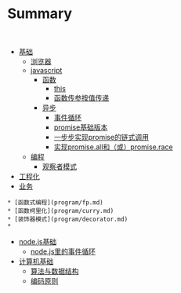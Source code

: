 # Summary
  
* [基础](base/README.md)
  * [浏览器](base/browser/README.md)
    <!-- * [事件循环](browser/eventloop.md)
    * [当我们输入在浏览器中输入URL，浏览器里发生了什么？](browser/browser.md)
    * [requestAnimationFrame](browser/requestAnimationFrame.md) -->
  * [javascript](base/javascript/readme.md)
    * [函数](base/javascript/function.md)
      * [this](base/javascript/function/this.md)
      * [函数传参按值传递](base/javascript/function/function-arg.md)
    * [异步](base/javascript/asynchronization.md)
      * [事件循环](base/javascript/asynchronization/eventloop.md)
      * [promise基础版本](base/javascript/asynchronization/promise-base.md)
      * [一步步实现promise的链式调用](base/javascript/asynchronization/promise-then.md)
      * [实现promise.all和（或）promise.race](base/javascript/asynchronization/promise.all.md)
  * [编程](base/program/README.md)
    * [观察者模式](base/program/subscribe.md)
* [工程化](vue/README.md)
  <!-- * [vue](vue/README.md)
    * [watchEffect和watch的区别](vue/watchEffect.md)
    * [vue全家福](vue/vueAll.md)
  * [git](source/README.md)
    * [git中常用的操作](source/http.md)
  * [git](javascript/README.md)
    * [git中常用的操作](javascript/loop.md  ) -->
* [业务](business/README.md)
  <!-- * [投放业务](business/ad.md)
  * [其他](other/README.md)
    * [我心目中的优秀技术leader](other/manage.md) -->


 <!-- *
    * [apply、call和bind](javascript/apply.md)
    * [JavaScript运行时](javascript/runtime.md)
    * [context](javascript/context.md)
    * [闭包](javascript/closure.md)
    * [reduce](javascript/reduce.md)
    * [flat](javascript/flat.md)
    * [iterator](javascript/iterator.md) -->


    * [函数式编程](program/fp.md)
    * [函数柯里化](program/curry.md)
    * [装饰器模式](program/decorator.md)
    *
  * [node.js基础](nodejs/README.md)
    * [node.js里的事件循环](nodejs/eventloop.md)
  * [计算机基础](computer/README.md)
    * [算法与数据结构](computer/arg.md)
    * [编码原则](computer/princple.md)